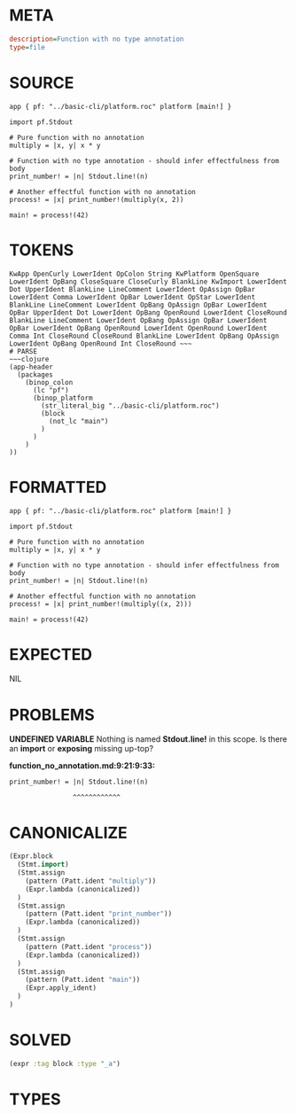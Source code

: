 # META
~~~ini
description=Function with no type annotation
type=file
~~~
# SOURCE
~~~roc
app { pf: "../basic-cli/platform.roc" platform [main!] }

import pf.Stdout

# Pure function with no annotation
multiply = |x, y| x * y

# Function with no type annotation - should infer effectfulness from body
print_number! = |n| Stdout.line!(n)

# Another effectful function with no annotation
process! = |x| print_number!(multiply(x, 2))

main! = process!(42)
~~~
# TOKENS
~~~text
KwApp OpenCurly LowerIdent OpColon String KwPlatform OpenSquare LowerIdent OpBang CloseSquare CloseCurly BlankLine KwImport LowerIdent Dot UpperIdent BlankLine LineComment LowerIdent OpAssign OpBar LowerIdent Comma LowerIdent OpBar LowerIdent OpStar LowerIdent BlankLine LineComment LowerIdent OpBang OpAssign OpBar LowerIdent OpBar UpperIdent Dot LowerIdent OpBang OpenRound LowerIdent CloseRound BlankLine LineComment LowerIdent OpBang OpAssign OpBar LowerIdent OpBar LowerIdent OpBang OpenRound LowerIdent OpenRound LowerIdent Comma Int CloseRound CloseRound BlankLine LowerIdent OpBang OpAssign LowerIdent OpBang OpenRound Int CloseRound ~~~
# PARSE
~~~clojure
(app-header
  (packages
    (binop_colon
      (lc "pf")
      (binop_platform
        (str_literal_big "../basic-cli/platform.roc")
        (block
          (not_lc "main")
        )
      )
    )
))
~~~
# FORMATTED
~~~roc
app { pf: "../basic-cli/platform.roc" platform [main!] }

import pf.Stdout

# Pure function with no annotation
multiply = |x, y| x * y

# Function with no type annotation - should infer effectfulness from body
print_number! = |n| Stdout.line!(n)

# Another effectful function with no annotation
process! = |x| print_number!(multiply((x, 2)))

main! = process!(42)
~~~
# EXPECTED
NIL
# PROBLEMS
**UNDEFINED VARIABLE**
Nothing is named **Stdout.line!** in this scope.
Is there an **import** or **exposing** missing up-top?

**function_no_annotation.md:9:21:9:33:**
```roc
print_number! = |n| Stdout.line!(n)
```
                    ^^^^^^^^^^^^


# CANONICALIZE
~~~clojure
(Expr.block
  (Stmt.import)
  (Stmt.assign
    (pattern (Patt.ident "multiply"))
    (Expr.lambda (canonicalized))
  )
  (Stmt.assign
    (pattern (Patt.ident "print_number"))
    (Expr.lambda (canonicalized))
  )
  (Stmt.assign
    (pattern (Patt.ident "process"))
    (Expr.lambda (canonicalized))
  )
  (Stmt.assign
    (pattern (Patt.ident "main"))
    (Expr.apply_ident)
  )
)
~~~
# SOLVED
~~~clojure
(expr :tag block :type "_a")
~~~
# TYPES
~~~roc
~~~

